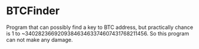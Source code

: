 # BTCFinder
Program that can possibly  find a key to BTC address, but practically chance is 1 to ~340282366920938463463374607431768211456. So this program can not make any damage.
